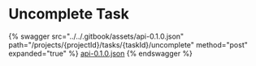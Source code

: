 # Uncomplete Task

{% swagger src="../../.gitbook/assets/api-0.1.0.json" path="/projects/{projectId}/tasks/{taskId}/uncomplete" method="post" expanded="true" %}
[api-0.1.0.json](<../../.gitbook/assets/api-0.1.0.json>)
{% endswagger %}

